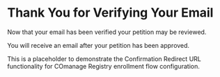 # Thank You for Verifying Your Email

Now that your email has been verified your petition may
be reviewed.

You will receive an email after your petition has been
approved.

This is a placeholder to demonstrate the Confirmation
Redirect URL functionality for COmanage Registry enrollment
flow configuration.
